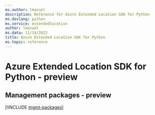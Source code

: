 ```yaml
---
ms.author: lmazuel
description: Reference for Azure Extended Location SDK for Python
ms.devlang: python
ms.service: extendedlocation
author: lmazuel
ms.data: 11/14/2022
title: Azure Extended Location SDK for Python
ms.topic: reference
---
```

# Azure Extended Location SDK for Python - preview

## Management packages - preview
[!INCLUDE [mgmt-packages](extended-location-mgmt-index.md)]